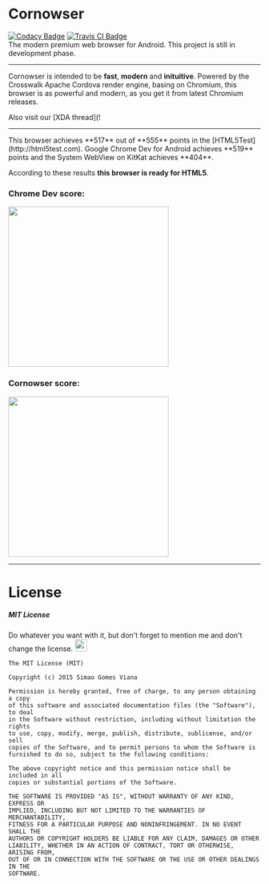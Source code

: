 # Cornowser
[![Codacy Badge](https://api.codacy.com/project/badge/grade/e26b6905697d4fdfb2a00d6db25decd3)](https://www.codacy.com/app/00simy/Cornowser)
[![Travis CI Badge](https://travis-ci.org/xdevs23/Cornowser.svg)](https://travis-ci.org/)<br />
The modern premium web browser for Android. This project is still in development phase.


<hr />

Cornowser is intended to be **fast**, **modern** and **inituitive**.
Powered by the Crosswalk Apache Cordova render engine, basing on Chromium, this browser is as powerful and modern, as you get it from latest Chromium releases.

Also visit our [XDA thread](!


<hr />
This browser achieves **517** out of **555** points in the [HTML5Test](http://html5test.com).
Google Chrome Dev for Android achieves **519** points and the System WebView on KitKat achieves **404**.

According to these results **this browser is ready for HTML5**.

### Chrome Dev score:
<img src="http://xdevs23.bplaced.com/upload/img/Chromedev_htscore.png" width="320" />

### Cornowser score:
<img src="http://xdevs23.bplaced.com/upload/img/Cornowser_htscore.png" width="320" />

<hr />

# License

##### MIT License

Do whatever you want with it, but don't forget to mention me and don't change the license. <img src="http://emojipedia-us.s3.amazonaws.com/cache/a3/22/a32265bb1e91b1f642f53fc4f4edb5cc.png" width="24" />

```
The MIT License (MIT)

Copyright (c) 2015 Simao Gomes Viana

Permission is hereby granted, free of charge, to any person obtaining a copy
of this software and associated documentation files (the "Software"), to deal
in the Software without restriction, including without limitation the rights
to use, copy, modify, merge, publish, distribute, sublicense, and/or sell
copies of the Software, and to permit persons to whom the Software is
furnished to do so, subject to the following conditions:

The above copyright notice and this permission notice shall be included in all
copies or substantial portions of the Software.

THE SOFTWARE IS PROVIDED "AS IS", WITHOUT WARRANTY OF ANY KIND, EXPRESS OR
IMPLIED, INCLUDING BUT NOT LIMITED TO THE WARRANTIES OF MERCHANTABILITY,
FITNESS FOR A PARTICULAR PURPOSE AND NONINFRINGEMENT. IN NO EVENT SHALL THE
AUTHORS OR COPYRIGHT HOLDERS BE LIABLE FOR ANY CLAIM, DAMAGES OR OTHER
LIABILITY, WHETHER IN AN ACTION OF CONTRACT, TORT OR OTHERWISE, ARISING FROM,
OUT OF OR IN CONNECTION WITH THE SOFTWARE OR THE USE OR OTHER DEALINGS IN THE
SOFTWARE.
```
